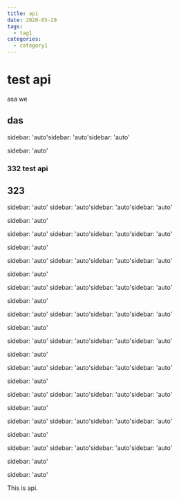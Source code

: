 ```yaml
---
title: api
date: 2020-05-29
tags:
  - tag1
categories:
  - category1
---
```


# test api

asa
we

## das

sidebar: 'auto'sidebar: 'auto'sidebar: 'auto'

sidebar: 'auto'

### 332 test api

## 323

sidebar: 'auto'
sidebar: 'auto'sidebar: 'auto'sidebar: 'auto'

sidebar: 'auto'

sidebar: 'auto'
sidebar: 'auto'sidebar: 'auto'sidebar: 'auto'

sidebar: 'auto'

sidebar: 'auto'
sidebar: 'auto'sidebar: 'auto'sidebar: 'auto'

sidebar: 'auto'

sidebar: 'auto'
sidebar: 'auto'sidebar: 'auto'sidebar: 'auto'

sidebar: 'auto'

sidebar: 'auto'
sidebar: 'auto'sidebar: 'auto'sidebar: 'auto'

sidebar: 'auto'

sidebar: 'auto'
sidebar: 'auto'sidebar: 'auto'sidebar: 'auto'

sidebar: 'auto'

sidebar: 'auto'
sidebar: 'auto'sidebar: 'auto'sidebar: 'auto'

sidebar: 'auto'

sidebar: 'auto'
sidebar: 'auto'sidebar: 'auto'sidebar: 'auto'

sidebar: 'auto'

sidebar: 'auto'
sidebar: 'auto'sidebar: 'auto'sidebar: 'auto'

sidebar: 'auto'

sidebar: 'auto'
sidebar: 'auto'sidebar: 'auto'sidebar: 'auto'

sidebar: 'auto'

sidebar: 'auto'

This is api.
